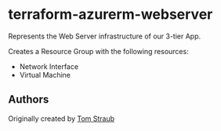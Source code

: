 # terraform-azurerm-webserver

Represents the Web Server infrastructure of our 3-tier App.

Creates a Resource Group with the following resources:

- Network Interface
- Virtual Machine

## Authors

Originally created by [Tom Straub](https://github.com/straubt1)